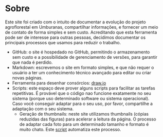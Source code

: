 # Sobre

Este site foi criado com o intuito de documentar a evolução do projeto agroflorestal em Umburanas, compartilhar informações, e fornecer um meio de contato de forma simples e sem custo.
Acreditando que esta ferramenta pode ser de interesse para outras pessoas, decidimos documentar os principais processos que usamos para reduzir o trabalho.

- GitHub: o site é hospedado no GitHub, permitindo o armazenamento sem custo e a possibilidade de gerenciamento de versões, para garantir que nada é perdido. 
- Markdown: escrevemos o site em formato simples, e que não requer o usuário a ter um conhecimento técnico avançado para editar ou criar novas páginas. 
- Ferramenta para desenhar consórcios: [draw.io](https://app.diagrams.net/)
- Scripts: este espaço deve prover alguns scripts para facilitar as tarefas repetitivas. É provável que o código nao funcione exatamente no seu sistema (porque uso determinado software ou sistema operacional). Caso você conseguir adaptar para o seu uso, por favor, compartilhe a adaptação com o seu sistema.
  - Geração de thumbnails: neste site utilizamos thumbnails (cópias reduzidas das figuras) para acelerar a leitura da página. O processo de adaptar cada foto para um determinado tamanho e formato é muito chato. Este [script](scripts/cria_thumbnails.md) automatiza este processo.

